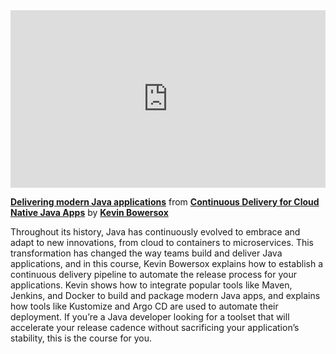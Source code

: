 <div style="position:relative;height:0;padding-bottom:56.25%"><iframe width="640" height="360" src="https://www.linkedin.com/learning/embed/continuous-delivery-for-cloud-native-java-apps/delivering-modern-java-applications?autoplay=false&claim=AQHZjnnAMb_suQAAAZiFxxTnti00ljpQK6BoS1uRXGfLB4ciG1viMPJowyGncVBqb4OMMn0e_4MolDAWiNmkX03PGWLKQel5P-89pi3b6BDE4X2V77Nkuz8H3Rwadn0Z6H7Lhp-U7z1kOUVPumV6cYFmcSuLiC8Dix3ILv3rnuuxQ6SN0gQKWYMbevbmsxvJrKLb3L3Uh2k4cvZfh6EmjAZ4ZQhxEEl08CcEqqlqsP6uIQ7juR68P_o7MN27Vxzuj8f0IfaGpwNhbZFM3tsA5nM6uupLsVUWC7oDG5T33RDNUza1Ne2xTkzogSJsdIcyxV1cw3eldEjzBaScQi5lX89Nz3fmTmsOuzqKATu0c3vgxvrmX7iBrECEdYHTCAaD8J1z7tflyj3zJVnq1rgQ8EwZX4SYOHFs2WyuNeCezlcV0zDBM7jmaXcI9Otk288UJD2TChoYeZOWjGwJ_2Q8Y0LPRPk64vbXPKkS2mdztEN5HlBuqXKegDubA8cxCj2CnJNY4w-BzzDyml2ooqTa47PJ7X5k__yTwg3tMjb7_LahPVKDNxbXIJbYvj2fw1w2VVrLA5KhP1aUNgDQJmKdEgFXAV_4MdxNICgq4YMkXgxbvmcjeziL6POkBbLemfLnwnN0oX8aF2n2E4qzEXI8tLswp9Xz_oOZ3mN2JOWyjMPYh2BMI84WoWAEl6lnQvLTCyQppXUrdSX9TgM6BnXK4OCPNkKA5_2nni7Ed6ZAwpS7Rqiy6_tD2qDWB9whfYFRQfgzeH_eIsWqM-r4Owo9mEYNZ0zsU84ZjHLIlcd_bWx_5VBxAwKcya-IpKHiBQIKqub9BnZ3DJscera0YzrlkozN17ASGVReZJItwBoUAzH3BIzVo3sWLYVUf1LEaPzH9sZ3J5DwcL-Bzw4Pa5TQ_ZDAe8g8EOZtLwTK2FsjePkFkpvlXFBZZdqM0X5ZMFyxkrQAVSnZQOdHRfGne-HYyztjaROFf0Zv8WRPCnR-rA4I7sqImAPZ1bKpr_sbgwSB2zNycDzuzBWFSXP2PjNreS1J6bpqq5yrrdFx54DF9DU3xKC6_S9XwUhxrddkqTJFFxhyhrDglt8N-EKMz5TrExJs5S4D0Hn_UZpDMm0cwo4CYyGvkYyYhF_T91oa7gbZZ8Yjugi6kr5YLrEKQMQP1TG8CPN6MO5SLHE8HLkDu8PQoQcikkcyWU9DEWaWbeOxJPcSU1YYM7w08penZTRJDGqI7VO0" mozallowfullscreen="true" webkitallowfullscreen="true" allowfullscreen="true" frameborder="0" style="position:absolute;width:100%;height:100%;left:0"></iframe></div><p><strong><a href="https://www.linkedin.com/learning/continuous-delivery-for-cloud-native-java-apps/delivering-modern-java-applications?trk=embed_lil">Delivering modern Java applications</a></strong> from <strong><a href="https://www.linkedin.com/learning/continuous-delivery-for-cloud-native-java-apps?trk=embed_lil">Continuous Delivery for Cloud Native Java Apps</a></strong> by <strong><a href="https://www.linkedin.com/learning/instructors/kevin-bowersox?trk=embed_lil">Kevin Bowersox</a></strong></p>

Throughout its history, Java has continuously evolved to embrace and adapt to new innovations, from cloud to containers to microservices. This transformation has changed the way teams build and deliver Java applications, and in this course, Kevin Bowersox explains how to establish a continuous delivery pipeline to automate the release process for your applications. Kevin shows how to integrate popular tools like Maven, Jenkins, and Docker to build and package modern Java apps, and explains how tools like Kustomize and Argo CD are used to automate their deployment. If you’re a Java developer looking for a toolset that will accelerate your release cadence without sacrificing your application’s stability, this is the course for you.
